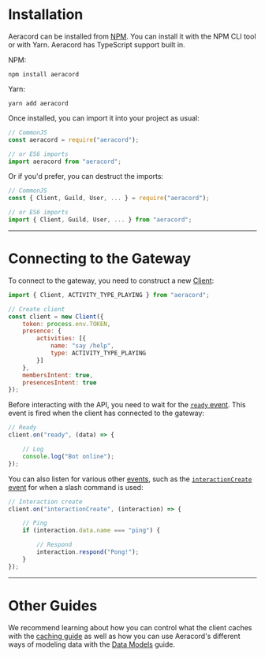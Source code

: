 # Installation

Aeracord can be installed from [NPM](https://npmjs.com/package/aeracord). You can install it with the NPM CLI tool or with Yarn. Aeracord has TypeScript support built in.

NPM:
```
npm install aeracord
```

Yarn:
```
yarn add aeracord
```

Once installed, you can import it into your project as usual:

```js
// CommonJS
const aeracord = require("aeracord");

// or ES6 imports
import aeracord from "aeracord";
```

Or if you'd prefer, you can destruct the imports:

```js
// CommonJS
const { Client, Guild, User, ... } = require("aeracord");

// or ES6 imports
import { Client, Guild, User, ... } from "aeracord";
```

---

# Connecting to the Gateway

To connect to the gateway, you need to construct a new [Client](https://aeracord.apixel.me/docs/classes/Client):

```js
import { Client, ACTIVITY_TYPE_PLAYING } from "aeracord";

// Create client
const client = new Client({
    token: process.env.TOKEN,
    presence: {
        activities: [{
            name: "say /help",
            type: ACTIVITY_TYPE_PLAYING
        }]
    },
    membersIntent: true,
    presencesIntent: true
});
```

Before interacting with the API, you need to wait for the [`ready` event](https://aeracord.apixel.me/docs/classes/Client#ready). This event is fired when the client has connected to the gateway:

```js
// Ready
client.on("ready", (data) => {

    // Log
    console.log("Bot online");
});
```

You can also listen for various other [events](https://aeracord.apixel.me/docs/classes/Client#events), such as the [`interactionCreate` event](https://aeracord.apixel.me/docs/classes/Client#interactionCreate) for when a slash command is used:

```js
// Interaction create
client.on("interactionCreate", (interaction) => {

    // Ping
    if (interaction.data.name === "ping") {

        // Respond
        interaction.respond("Pong!");
    }
});
```

---

# Other Guides

We recommend learning about how you can control what the client caches with the [caching guide](https://aeracord.apixel.me/guides/caching) as well as how you can use Aeracord's different ways of modeling data with the [Data Models](https://aeracord.apixel.me/guides/data-models) guide.